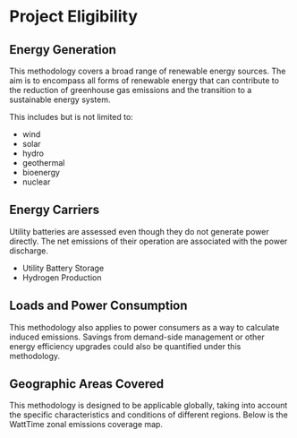 # Project Eligibility

## Energy Generation

This methodology covers a broad range of renewable energy sources. The aim is to encompass all forms of renewable energy that can contribute to the reduction of greenhouse gas emissions and the transition to a sustainable energy system.

This includes but is not limited to:

* wind
* solar
* hydro
* geothermal
* bioenergy
* nuclear

## Energy Carriers

Utility batteries are assessed even though they do not generate power directly. The net emissions of their operation are associated with the power discharge.

* Utility Battery Storage
* Hydrogen Production

## Loads and Power Consumption

This methodology also applies to power consumers as a way to calculate induced emissions. Savings from demand-side management or other energy efficiency upgrades could also be quantified under this methodology.

## Geographic Areas Covered

This methodology is designed to be applicable globally, taking into account the specific characteristics and conditions of different regions. Below is the WattTime zonal emissions coverage map.
